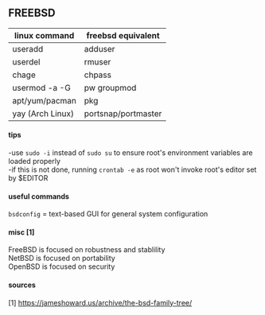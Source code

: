
## FREEBSD

| linux command    | freebsd equivalent  |
|------------------|---------------------|
| useradd          | adduser             |
| userdel          | rmuser              |
| chage            | chpass              |
| usermod -a -G    | pw groupmod         |
| apt/yum/pacman   | pkg                 |
| yay (Arch Linux) | portsnap/portmaster |

#### tips

-use `sudo -i` instead of `sudo su` to ensure root's environment variables are loaded properly  
  -if this is not done, running `crontab -e` as root won't invoke root's editor set by $EDITOR

#### useful commands

`bsdconfig` = text-based GUI for general system configuration

#### misc [1]

FreeBSD is focused on robustness and stablility  
NetBSD is focused on portability  
OpenBSD is focused on security

#### sources

[1] https://jameshoward.us/archive/the-bsd-family-tree/

